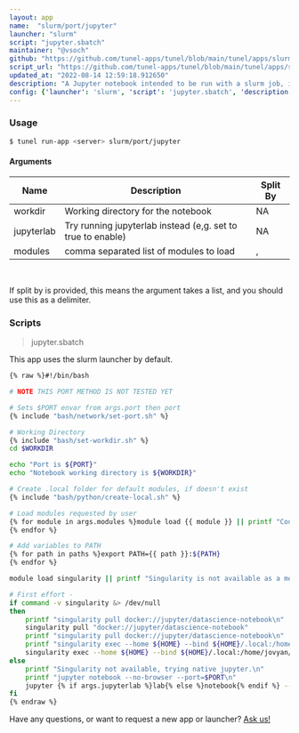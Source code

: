 ```yaml
---
layout: app
name:  "slurm/port/jupyter"
launcher: "slurm"
script: "jupyter.sbatch"
maintainer: "@vsoch"
github: "https://github.com/tunel-apps/tunel/blob/main/tunel/apps/slurm/port/jupyter/app.yaml"
script_url: "https://github.com/tunel-apps/tunel/blob/main/tunel/apps/slurm/port/jupyter/jupyter.sbatch"
updated_at: "2022-08-14 12:59:18.912650"
description: "A Jupyter notebook intended to be run with a slurm job, interactive via a port"
config: {'launcher': 'slurm', 'script': 'jupyter.sbatch', 'description': 'A Jupyter notebook intended to be run with a slurm job, interactive via a port', 'args': [{'name': 'workdir', 'description': 'Working directory for the notebook'}, {'name': 'jupyterlab', 'description': 'Try running jupyterlab instead (e,g. set to true to enable)'}, {'name': 'modules', 'description': 'comma separated list of modules to load', 'split': ','}]}
---
```


### Usage

```bash
$ tunel run-app <server> slurm/port/jupyter
```


#### Arguments

<div class="fresh-table">
<table class="table">
<thead>
  <th>Name</th>
  <th>Description</th>
  <th>Split By</th>
</thead>
<tbody>
<tr>
   <td>workdir</td>
   <td>Working directory for the notebook</td>
   <td>NA</td>
</tr>
<tr>
   <td>jupyterlab</td>
   <td>Try running jupyterlab instead (e,g. set to true to enable)</td>
   <td>NA</td>
</tr>
<tr>
   <td>modules</td>
   <td>comma separated list of modules to load</td>
   <td>,</td>
</tr>

</tbody></table></div>

<br>

If split by is provided, this means the argument takes a list, and you should use this as a delimiter.







### Scripts

> jupyter.sbatch

This app uses the slurm launcher by default.

```bash
{% raw %}#!/bin/bash

# NOTE THIS PORT METHOD IS NOT TESTED YET

# Sets $PORT envar from args.port then port
{% include "bash/network/set-port.sh" %}

# Working Directory
{% include "bash/set-workdir.sh" %}
cd $WORKDIR

echo "Port is ${PORT}"
echo "Notebook working directory is ${WORKDIR}"

# Create .local folder for default modules, if doesn't exist
{% include "bash/python/create-local.sh" %}

# Load modules requested by user
{% for module in args.modules %}module load {{ module }} || printf "Could not load {{ module }}\n"
{% endfor %}

# Add variables to PATH
{% for path in paths %}export PATH={{ path }}:${PATH}
{% endfor %}

module load singularity || printf "Singularity is not available as a module."

# First effort - 
if command -v singularity &> /dev/null
then
    printf "singularity pull docker://jupyter/datascience-notebook\n"
    singularity pull "docker://jupyter/datascience-notebook"
    printf "singularity pull docker://jupyter/datascience-notebook\n"
    printf "singularity exec --home ${HOME} --bind ${HOME}/.local:/home/jovyan/.local docker://jupyter/datascience-notebook jupyter {% if args.jupyterlab %}lab{% else %}notebook{% endif %} --no-browser --port=$PORT --ip 0.0.0.0\n"
    singularity exec --home ${HOME} --bind ${HOME}/.local:/home/jovyan/.local "docker://jupyter/datascience-notebook" jupyter {% if args.jupyterlab %}lab{% else %}notebook{% endif %} --no-browser --port=$PORT --ip 0.0.0.0
else
    printf "Singularity not available, trying native jupyter.\n"
    printf "jupyter notebook --no-browser --port=$PORT\n"
    jupyter {% if args.jupyterlab %}lab{% else %}notebook{% endif %} --no-browser --port=$PORT
fi
{% endraw %}
```

Have any questions, or want to request a new app or launcher? [Ask us!](https://github.com/tunel-apps/tunel/issues)
